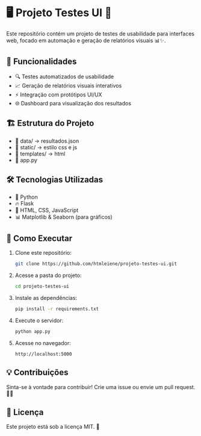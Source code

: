 # 🖥️ Projeto Testes UI 🚀

Este repositório contém um projeto de testes de usabilidade para interfaces web, focado em automação e geração de relatórios visuais 📊✨.

## 🎯 Funcionalidades
- 🔍 Testes automatizados de usabilidade
- 📈 Geração de relatórios visuais interativos
- ⚡ Integração com protótipos UI/UX
- 🌐 Dashboard para visualização dos resultados

## 🏗️ Estrutura do Projeto
- 📂 data/ → resultados.json
- 📂 static/ → estilo css e js
- 📂 templates/ → html
- 📂 app.py

## 🛠️ Tecnologias Utilizadas
- 🐍 Python
- 🔥 Flask
- 🎨 HTML, CSS, JavaScript
- 📊 Matplotlib & Seaborn (para gráficos)

## 🚀 Como Executar
1. Clone este repositório:
   ```bash
   git clone https://github.com/htmleiene/projeto-testes-ui.git
   ```
2. Acesse a pasta do projeto:
   ```bash
   cd projeto-testes-ui
   ```
3. Instale as dependências:
   ```bash
   pip install -r requirements.txt
   ```
4. Execute o servidor:
   ```bash
   python app.py
   ```
5. Acesse no navegador:
   ```
   http://localhost:5000
   ```

## 💡 Contribuições
Sinta-se à vontade para contribuir! Crie uma issue ou envie um pull request. 💖✨

## 📜 Licença
Este projeto está sob a licença MIT. 📝

